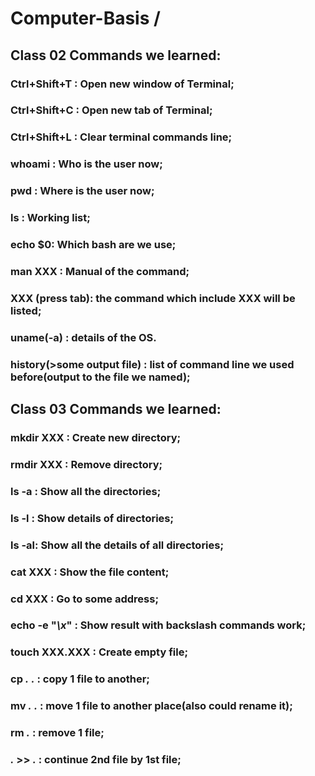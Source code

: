 # Computer-Basis /
## **Class 02 Commands we learned:**
### Ctrl+Shift+T : Open new window of Terminal;
### Ctrl+Shift+C : Open new tab of Terminal;
### Ctrl+Shift+L : Clear terminal commands line;
### whoami : Who is the user now;
### pwd : Where is the user now;
### ls : Working list;
### echo $0: Which bash are we use;
### man XXX : Manual of the command;
### XXX (press tab): the command which include XXX will be listed;
### uname(-a) : details of the OS.
### history(>some output file) : list of command line we used before(output to the file we named);
## **Class 03 Commands we learned:**
### mkdir XXX : Create new directory;
### rmdir XXX : Remove directory;
### ls -a : Show all the directories;
### ls -l : Show details of directories;
### ls -al: Show all the details of all directories;
### cat XXX : Show the file content;
### cd XXX : Go to some address;
### echo -e "*\x*" : Show result with backslash commands work;
### touch XXX.XXX : Create empty file;
### cp *.* *.* : copy 1 file to another;
### mv *.* *.* : move 1 file to another place(also could rename it);
### rm *.* : remove 1 file;
### *.* >> *.* : continue 2nd file by 1st file; 
